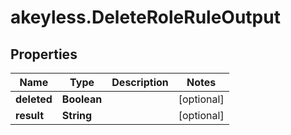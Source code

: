 # akeyless.DeleteRoleRuleOutput

## Properties

Name | Type | Description | Notes
------------ | ------------- | ------------- | -------------
**deleted** | **Boolean** |  | [optional] 
**result** | **String** |  | [optional] 


